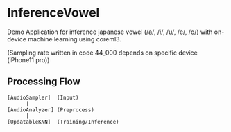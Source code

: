 # InferenceVowel
Demo Application for inference japanese vowel (/a/, /i/, /u/, /e/, /o/) with on-device machine learning using coreml3.

(Sampling rate written in code 44_000 depends on specific device (iPhone11 pro))

## Processing Flow

```
[AudioSampler]  (Input)
      |
[AudioAnalyzer] (Preprocess)
      |
[UpdatableKNN]  (Training/Inference)
```
